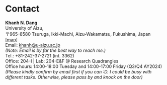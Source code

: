 

# Contact

**Khanh N. Dang**<br>
University of Aizu, <br>
〒965-8580 Tsuruga, Ikki-Machi, Aizu-Wakamatsu, Fukushima, Japan \[[map](https://goo.gl/maps/9CYKa1HMB4EZjKW27)\]  <br>
Email: khanh@u-aizu.ac.jp<br> 
*(Note: Email is by far the best way to reach me.)*<br>
Tel.: +81-242-37-2721 (int. 3362) <br>
Office: 204-I | Lab: 204-E&F @ Research Quadrangles<br>
Office hours: 14:00-18:00 Tuesday and 14:00-17:00 Friday (Q3/Q4 AY2024) <br>
*(Please kindly confirm by email first if you can :D. I could be busy with different tasks. Otherwise, please pass by and knock on the door)*
